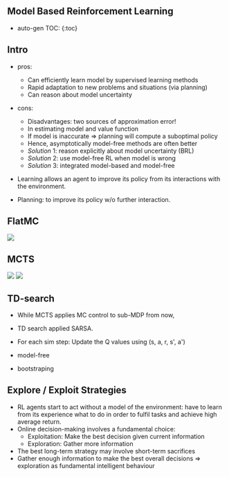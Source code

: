 <script type="text/javascript" async
  src="https://cdnjs.cloudflare.com/ajax/libs/mathjax/2.7.1/MathJax.js?config=TeX-MML-AM_CHTML">
</script>

## Model Based Reinforcement Learning
* auto-gen TOC:
{:toc}

## Intro
* pros:
    - Can efficiently learn model by supervised learning methods
    - Rapid adaptation to new problems and situations (via planning)
    - Can reason about model uncertainty

* cons:
    - Disadvantages: two sources of approximation error!
    - In estimating model and value function
    - If model is inaccurate ⇒ planning will compute a suboptimal policy
    - Hence, asymptotically model-free methods are often better
    - *Solution* 1: reason explicitly about model uncertainty (BRL)
    - *Solution* 2: use model-free RL when model is wrong
    - *Solution* 3: integrated model-based and model-free

* Learning allows an agent to improve its policy from its interactions with the environment.
* Planning: to improve its policy w/o further interaction.

## FlatMC
![](https://farm5.staticflickr.com/4309/35878109330_b66c0d9ea6_z_d.jpg)

## MCTS
![](https://farm5.staticflickr.com/4294/36139063821_52bb23af15_z_d.jpg)
![](https://farm5.staticflickr.com/4314/36139064531_cba29c0065_z_d.jpg)

## TD-search
* While MCTS applies MC control to sub-MDP from now,
* TD search applied SARSA.
* For each sim step:
Update the Q values using (s, a, r, s', a')

* model-free
* bootstraping

## Explore / Exploit Strategies
* RL agents start to act without a model of the environment: have to learn from its experience what to do in order to fulfil tasks and achieve high average return.
* Online decision-making involves a fundamental choice:
    - Exploitation: Make the best decision given current information
    - Exploration: Gather more information
* The best long-term strategy may involve short-term sacrifices
* Gather enough information to make the best overall decisions ⇒ exploration as fundamental intelligent behaviour

